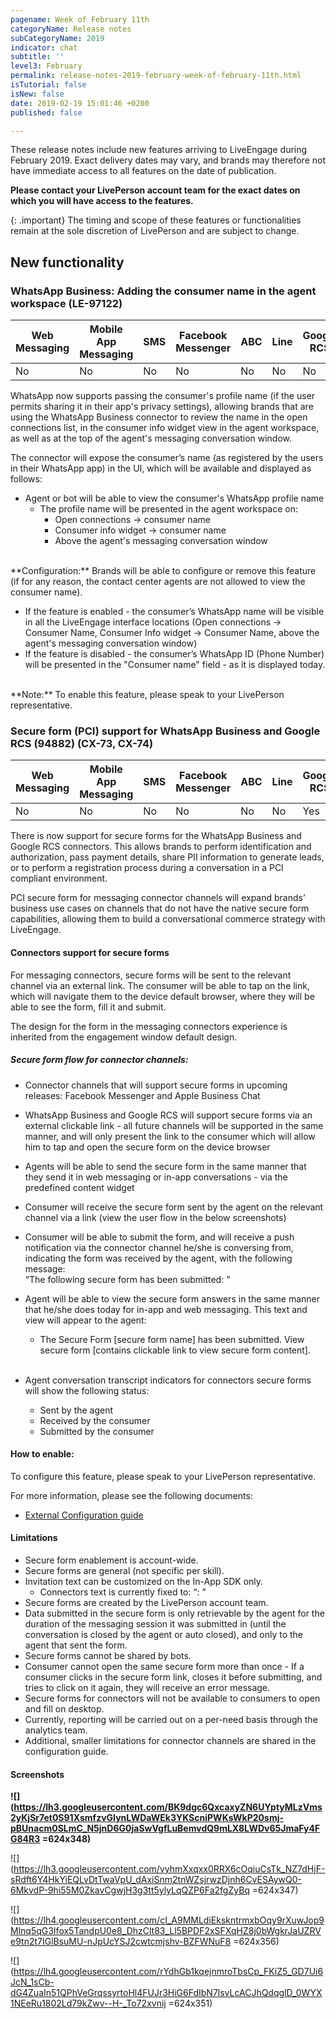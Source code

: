 ```yaml
---
pagename: Week of February 11th
categoryName: Release notes
subCategoryName: 2019
indicator: chat
subtitle: ''
level3: February
permalink: release-notes-2019-february-week-of-february-11th.html
isTutorial: false
isNew: false
date: 2019-02-19 15:01:46 +0200
published: false

---
```

These release notes include new features arriving to LiveEngage during February 2019. Exact delivery dates may vary, and brands may therefore not have immediate access to all features on the date of publication.

**Please contact your LivePerson account team for the exact dates on which you will have access to the features.**

{: .important}
The timing and scope of these features or functionalities remain at the sole discretion of LivePerson and are subject to change.

## New functionality

### WhatsApp Business: Adding the consumer name in the agent workspace (LE-97122)

<table>
<thead>
<tr class="categoryrow">
<th>Web Messaging</th>
<th>Mobile App Messaging</th>
<th>SMS</th>
<th>Facebook Messenger</th>
<th>ABC</th>
<th>Line</th>
<th>Google RCS</th>
<th>Google My Business</th>
<th>WhatsApp Business</th>
<th>Chat</th>
</tr>
</thead>
<tbody>
<tr>
<td>No</td>
<td>No</td>
<td>No</td>
<td>No</td>
<td>No</td>
<td>No</td>
<td>No</td>
<td>No</td>
<td>Yes</td>
<td>No</td>
</tr>
</tbody>
</table>

WhatsApp now supports passing the consumer's profile name (if the user permits sharing it in their app's privacy settings), allowing brands that are using the WhatsApp Business connector to review the name in the open connections list, in the consumer info widget view in the agent workspace, as well as at the top of the agent's messaging conversation window.

The connector will expose the consumer’s name (as registered by the users in their WhatsApp app) in the UI, which will be available and displayed as follows:

* Agent or bot will be able to view the consumer's WhatsApp profile name
  * The profile name will be presented in the agent workspace on:
    * Open connections -> consumer name
    * Consumer info widget -> consumer name
    * Above the agent's messaging conversation window

<br/>
**Configuration:** Brands will be able to configure or remove this feature (if for any reason, the contact center agents are not allowed to view the consumer name).

* If the feature is enabled - the consumer’s WhatsApp name will be visible in all the LiveEngage interface locations (Open connections -> Consumer Name, Consumer Info widget -> Consumer Name, above the agent's messaging conversation window)
* If the feature is disabled - the consumer’s WhatsApp ID (Phone Number) will be presented in the "Consumer name" field - as it is displayed today.

<br/>
**Note:** To enable this feature, please speak to your LivePerson representative.

### Secure form (PCI) support for WhatsApp Business and Google RCS (94882) (CX-73, CX-74)

<table>
<thead>
<tr class="categoryrow">
<th>Web Messaging</th>
<th>Mobile App Messaging</th>
<th>SMS</th>
<th>Facebook Messenger</th>
<th>ABC</th>
<th>Line</th>
<th>Google RCS</th>
<th>Google My Business</th>
<th>WhatsApp Business</th>
<th>Chat</th>
</tr>
</thead>
<tbody>
<tr>
<td>No</td>
<td>No</td>
<td>No</td>
<td>No</td>
<td>No</td>
<td>No</td>
<td>Yes</td>
<td>No</td>
<td>Yes</td>
<td>No</td>
</tr>
</tbody>
</table>

There is now support for secure forms for the WhatsApp Business and Google RCS connectors. This allows brands to perform identification and authorization, pass payment details, share PII information to generate leads, or to perform a registration process during a conversation in a PCI compliant environment.

PCI secure form for messaging connector channels will expand brands’ business use cases on channels that do not have the native secure form capabilities, allowing them to build a conversational commerce strategy with LiveEngage.

#### Connectors support for secure forms

For messaging connectors, secure forms will be sent to the relevant channel via an external link. The consumer will be able to tap on the link, which will navigate them to the device default browser, where they will be able to see the form, fill it and submit.

The design for the form in the messaging connectors experience is inherited from the engagement window default design.

##### Secure form flow for connector channels:
* Connector channels that will support secure forms in upcoming releases: Facebook Messenger and Apple Business Chat
* WhatsApp Business and Google RCS will support secure forms via an external clickable link - all future channels will be supported in the same manner, and will only present the link to the consumer which will allow him to tap and open the secure form on the device browser
* Agents will be able to send the secure form in the same manner that they send it in web messaging or in-app conversations - via the predefined content widget
* Consumer will receive the secure form sent by the agent on the relevant channel via a link (view the user flow in the below screenshots)
* Consumer will be able to submit the form, and will receive a push notification via the connector channel he/she is conversing from, indicating the form was received by the agent, with the following message:  
  “The following secure form has been submitted: <Secure form name>”
* Agent will be able to view the secure form answers in the same manner that he/she does today for in-app and web messaging. This text and view will appear to the agent:  
  * The Secure Form \[secure form name\] has been submitted. View secure form \[contains clickable link to view secure form content\].
  
  <br/>
* Agent conversation transcript indicators for connectors secure forms will show the following status:
  * Sent by the agent
  * Received by the consumer
  * Submitted by the consumer

#### How to enable:

To configure this feature, please speak to your LivePerson representative.

For more information, please see the following documents:

* [External Configuration guide](https://s3-eu-west-1.amazonaws.com/ce-sr/CA/security/Secure+form+for+messaging.pdf)

#### Limitations

* Secure form enablement is account-wide.
* Secure forms are general (not specific per skill).
* Invitation text can be customized on the In-App SDK only.
  * Connectors text is currently fixed to: “<secure form name>: <secure form link>”
* Secure forms are created by the LivePerson account team.
* Data submitted in the secure form is only retrievable by the agent for the duration of the messaging session it was submitted in (until the conversation is closed by the agent or auto closed), and only to the agent that sent the form.
* Secure forms cannot be shared by bots.
* Consumer cannot open the same secure form more than once - If a consumer clicks in the secure form link, closes it before submitting, and tries to click on it again, they will receive an error message.
* Secure forms for connectors will not be available to consumers to open and fill on desktop.
* Currently, reporting will be carried out on a per-need basis through the analytics team.
* Additional, smaller limitations for connector channels are shared in the configuration guide.

#### **Screenshots**

**![](https://lh3.googleusercontent.com/BK9dgc6QxcaxyZN6UYptyMLzVms2yKjSr7et0S91XsmfzvGIynLWDaWEk3YKScniPWKsWkP20smj-pBUnacm0SLmC_N5jnD6G0jaSwVgfLuBemvdQ9mLX8LWDv65JmaFy4FG84R3 =624x348)**

![](https://lh3.googleusercontent.com/vyhmXxqxx0RRX6cOqiuCsTk_NZ7dHjF-sRdft6Y4HkYiEQLvDtTwaVpU_dAxiSnm2tnWZsjrwzDjnh6CvESAywQ0-6MkvdP-9hi55M0ZkavCgwjH3g3tt5ylyLqQZP6Fa2fgZyBq =624x347)

![](https://lh4.googleusercontent.com/cI_A9MMLdiEkskntrmxbOqy9rXuwJop9Mlnq5qG3Ifox5TandpU0e8_DhzClt83_Ll5BPDF2xSFXqHZ8j0bWgkrJaUZRVe9tn2t7IGlBsuMU-nJpUcYSJ2cwtcmjshv-BZFWNuF8 =624x356)

![](https://lh4.googleusercontent.com/rYdhGb1kqejnmroTbsCp_FKiZ5_GD7Ui6JcN_1sCb-dG4ZuaIn51QPhVeGrqssyrtoHl4FUJr3HiG6FdIbN7lsvLcACJhQdqglD_0WYX1NEeRu1802Ld79kZwv--H-_To72xvnij =624x351)